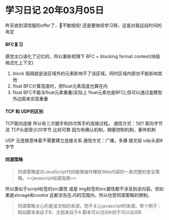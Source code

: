 # 学习日记 20年03月05日

昨天收到深信服的offer了，🤭不敢相信! 还是要继续学习呀，这是对我这段时间的肯定

#### BFC复习
感觉太口语化了记忆的，所以重新梳理下
BFC = blocking format context(块级格式化上下文)

1. block  阻隔就是说区域外的元素影响不了该区域，同时区域内部也不能影响其他
2. float  BFC计算高度时，把float元素高度也算在内
3. float  BFC不能与float元素重叠(实际上 float元素也是BFC),但可以通过盒模型外边距来实现重叠

#### TCP 和 UDP的区别

TCP面向连接 所以有三次握手和四次挥手的连接过程。
通信方式：1对1 面向字节流 TCP头部至少20字节
比较可靠 因为有确认机制，拥塞控制机制，重传机制

UDP 无连接意味着不需要建立连接关系
通信方式：广播，多播 报文段 udp头部8字节


#### 同源策略

> 同源策略是对JavaScript代码能够操作哪些Web内容的一条完整的安全策略。<<javascript权威指南>>

所以类似于script标签的src属性 或是 img标签的src属性都不涉及到该内容。但如果是storage和cookie
这都涉及在JS的范围内，所以也受同源策略的限制。

> 同源策略关心的是该文档的来源，而不关心javascript的来源。举个例子：假如脚本来自于B，文档来自于A
> 脚本可以访问A但不可以访问B